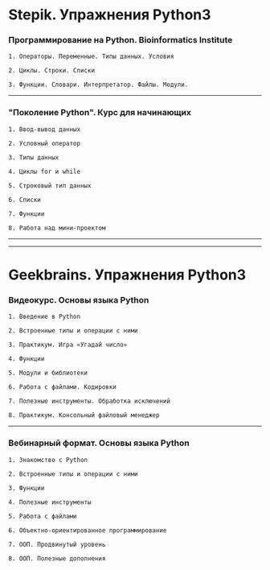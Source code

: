 # Stepik. Упражнения Python3 


### Программирование на Python. Bioinformatics Institute
`1. Операторы. Переменные. Типы данных. Условия`

`2. Циклы. Строки. Списки`

`3. Функции. Словари. Интерпретатор. Файлы. Модули.`
***
### "Поколение Python". Курс для начинающих
`1. Ввод-вывод данных`

`2. Условный оператор`

`3. Типы данных`

`4. Циклы for и while`

`5. Строковый тип данных`

`6. Списки`

`7. Функции`

`8. Работа над мини-проектом`
***
***
# Geekbrains. Упражнения Python3 

### Видеокурс. Основы языка Python
`1. Введение в Python`

`2. Встроенные типы и операции с ними`

`3. Практикум. Игра «Угадай число»`

`4. Функции`

`5. Модули и библиотеки`

`6. Работа с файлами. Кодировки`

`7. Полезные инструменты. Обработка исключений`

`8. Практикум. Консольный файловый менеджер`
***
### Вебинарный формат. Основы языка Python
`1. Знакомство с Python`

`2. Встроенные типы и операции с ними`

`3. Функции`

`4. Полезные инструменты`

`5. Работа с файлами`

`6. Объектно-ориентированное программирование`

`7. ООП. Продвинутый уровень`

`8. ООП. Полезные дополнения`

